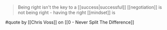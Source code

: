 > Being right isn't the key to a [[success|successful]] [[negotiation]] is not being right - having the right [[mindset]] is

#quote by [[Chris Voss]] on [[0 - Never Split The Difference]]
